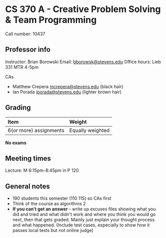 # CS 370 A - Creative Problem Solving & Team Programming
Call number: 10437

## Professor info
Instructor: Brian Borowski
Email: bborowsk@stevens.edu
Office hours: Lieb 331 MTR 4-5pm

CAs
* Matthew Crepera mcrepera@stevens.edu (black hair)
* Ian Porada iporada@stevens.edu (lighter brown hair)

## Grading
Item|Weight
:--|:--
6(or more) assignments|Equally weighted

**No exams**

## Meeting times
Lecture: M 6:15pm-8:45pm in P 120

## General notes
* 190 students this semester (110 115) so CAs first
* Think of the course as algorithms 2
* **If you can't get an answer** - write up excuses files showing what you did and tried and what didn't work and where you think you would go next, then that gets graded. Mainly just explain your thought process and what happened. (Include test cases, especially to show how it passes local tests but not online judge)
